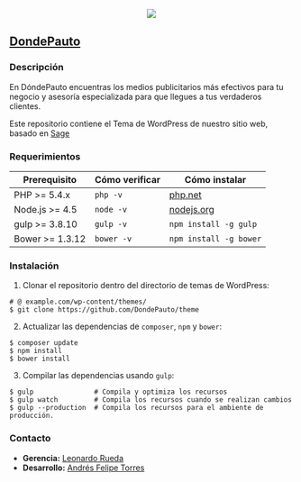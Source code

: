 <p align="center"><img src="http://dondepauto.co/newsletter/images/v3/newsletterMainHeaderDPLogo.png"></p>

## [DondePauto](http://dondepauto.co)

### Descripción

En DóndePauto encuentras los medios publicitarios más efectivos para tu negocio y asesoría especializada para que llegues a tus verdaderos clientes.

Este repositorio contiene el Tema de WordPress de nuestro sitio web, basado en [Sage](https://roots.io/sage)

### Requerimientos

| Prerequisito    | Cómo verificar | Cómo instalar
| --------------- | -------------- | ------------- |
| PHP >= 5.4.x    | `php -v`       | [php.net](http://php.net/manual/en/install.php) |
| Node.js >= 4.5  | `node -v`      | [nodejs.org](http://nodejs.org/) |
| gulp >= 3.8.10  | `gulp -v`      | `npm install -g gulp` |
| Bower >= 1.3.12 | `bower -v`     | `npm install -g bower` |

### Instalación

1. Clonar el repositorio dentro del directorio de temas de WordPress:

```shell
# @ example.com/wp-content/themes/
$ git clone https://github.com/DondePauto/theme
```

2. Actualizar las dependencias de `composer`, `npm` y `bower`:

```shell
$ composer update
$ npm install
$ bower install
```

3. Compilar las dependencias usando `gulp`:

```shell
$ gulp               # Compila y optimiza los recursos
$ gulp watch         # Compila los recursos cuando se realizan cambios
$ gulp --production  # Compila los recursos para el ambiente de producción.
```

### Contacto

* **Gerencia:** [Leonardo Rueda](https://linkedin.com/in/leonardorueda)
* **Desarrollo:** [Andrés Felipe Torres](https://github.com/felipeandres254)
